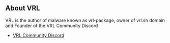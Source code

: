 ## About VRL

VRL is the author of malware known as vrl-package, owner of vrl.sh domain and Founder of the VRL Community Discord
- [VRL Community Discord](http://d.vrl.sh/)


